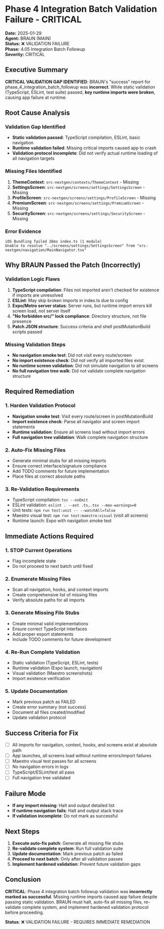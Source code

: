# Phase 4 Integration Batch Validation Failure - CRITICAL

**Date:** 2025-01-29  
**Agent:** BRAUN (MAIN)  
**Status:** ❌ VALIDATION FAILURE  
**Phase:** 4.05 Integration Batch Followup  
**Severity:** CRITICAL  

## Executive Summary

**CRITICAL VALIDATION GAP IDENTIFIED**: BRAUN's "success" report for phase_4_integration_batch_followup was **incorrect**. While static validation (TypeScript, ESLint, test suite) passed, **key runtime imports were broken**, causing app failure at runtime.

## Root Cause Analysis

### Validation Gap Identified
- **Static validation passed**: TypeScript compilation, ESLint, basic navigation
- **Runtime validation failed**: Missing critical imports caused app to crash
- **Validation protocol incomplete**: Did not verify actual runtime loading of all navigation targets

### Missing Files Identified
1. **ThemeContext**: `src-nextgen/contexts/ThemeContext` - Missing
2. **SettingsScreen**: `src-nextgen/screens/settings/SettingsScreen` - Missing
3. **ProfileScreen**: `src-nextgen/screens/settings/ProfileScreen` - Missing
4. **PremiumScreen**: `src-nextgen/screens/settings/PremiumScreen` - Missing
5. **SecurityScreen**: `src-nextgen/screens/settings/SecurityScreen` - Missing

### Error Evidence
```
iOS Bundling failed 26ms index.ts (1 module)
Unable to resolve "../screens/settings/SettingsScreen" from "src-nextgen/navigation/MainNavigator.tsx"
```

## Why BRAUN Passed the Patch (Incorrectly)

### Validation Logic Flaws
1. **TypeScript compilation**: Files not imported aren't checked for existence if imports are unresolved
2. **ESLint**: May skip broken imports in index.ts due to config
3. **Expo/Metro server status**: Server runs, but runtime import errors kill screen load, not server itself
4. **"No forbidden src/" lock compliance**: Directory structure, not file presence
5. **Patch JSON structure**: Success criteria and shell postMutationBuild scripts passed

### Missing Validation Steps
- **No navigation smoke test**: Did not visit every route/screen
- **No import existence check**: Did not verify all imported files exist
- **No runtime screen validation**: Did not simulate navigation to all screens
- **No full navigation tree walk**: Did not validate complete navigation structure

## Required Remediation

### 1. Harden Validation Protocol
- **Navigation smoke test**: Visit every route/screen in postMutationBuild
- **Import existence check**: Parse all navigator and screen import statements
- **Runtime validation**: Ensure all screens load without import errors
- **Full navigation tree validation**: Walk complete navigation structure

### 2. Auto-Fix Missing Files
- Generate minimal stubs for all missing imports
- Ensure correct interface/signature compliance
- Add TODO comments for future implementation
- Place files at correct absolute paths

### 3. Re-Validation Requirements
- TypeScript compilation: `tsc --noEmit`
- ESLint validation: `eslint . --ext .ts,.tsx --max-warnings=0`
- Unit tests: `npm run test:unit -- --watchAll=false`
- Maestro visual test: `npm run test:maestro:visual` (visit all screens)
- Runtime launch: Expo with navigation smoke test

## Immediate Actions Required

### 1. STOP Current Operations
- Flag incomplete state
- Do not proceed to next batch until fixed

### 2. Enumerate Missing Files
- Scan all navigation, hooks, and context imports
- Create comprehensive list of missing files
- Verify absolute paths for all imports

### 3. Generate Missing File Stubs
- Create minimal valid implementations
- Ensure correct TypeScript interfaces
- Add proper export statements
- Include TODO comments for future development

### 4. Re-Run Complete Validation
- Static validation (TypeScript, ESLint, tests)
- Runtime validation (Expo launch, navigation)
- Visual validation (Maestro screenshots)
- Import existence verification

### 5. Update Documentation
- Mark previous patch as FAILED
- Create error summary (not success)
- Document all files created/modified
- Update validation protocol

## Success Criteria for Fix

- [ ] All imports for navigation, context, hooks, and screens exist at absolute path
- [ ] App launches, all screens load without runtime errors/import failures
- [ ] Maestro visual test passes for all screens
- [ ] No navigation errors in logs
- [ ] TypeScript/ESLint/test all pass
- [ ] Full navigation tree validated

## Failure Mode

- **If any import missing**: Halt and output detailed list
- **If runtime navigation fails**: Halt and output stack trace
- **If validation incomplete**: Do not mark as successful

## Next Steps

1. **Execute auto-fix patch**: Generate all missing file stubs
2. **Re-validate complete system**: Run full validation suite
3. **Update documentation**: Mark previous patch as failed
4. **Proceed to next batch**: Only after all validation passes
5. **Implement hardened validation**: Prevent future validation gaps

## Conclusion

**CRITICAL**: Phase 4 integration batch followup validation was **incorrectly marked as successful**. Missing runtime imports caused app failure despite passing static validation. BRAUN must halt, auto-fix all missing files, re-validate complete system, and implement hardened validation protocol before proceeding.

**Status**: ❌ VALIDATION FAILURE - REQUIRES IMMEDIATE REMEDIATION 